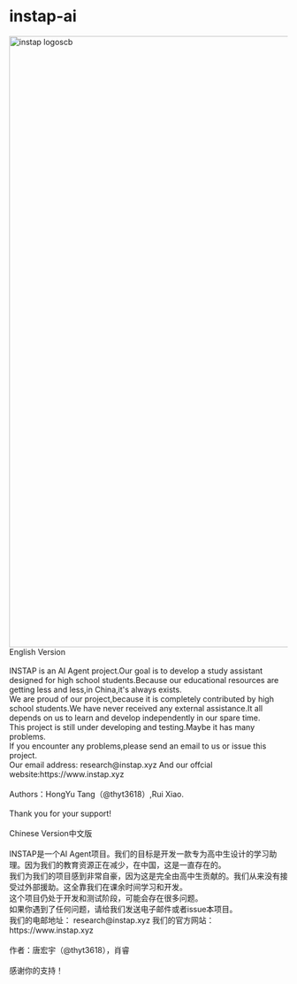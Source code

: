 # instap-ai
<img width="2920" height="1105" alt="instap logoscb" src="https://github.com/user-attachments/assets/4855e660-181e-4532-857c-06528a9b447c" />
<br>English Version
<br>
<br>INSTAP is an AI Agent project.Our goal is to develop a study assistant designed for high school students.Because our educational resources are getting less and less,in China,it's always exists.
<br>We are proud of our project,because it is completely contributed by high school students.We have never received any external assistance.It all depends on us to learn and develop independently in our spare time.
<br>This project is still under developing and testing.Maybe it has many problems.
<br>If you encounter any problems,please send an email to us or issue this project.
<br>Our email address: research@instap.xyz  And our offcial website:https://www.instap.xyz
<br> 
<br>Authors：HongYu Tang（@thyt3618）,Rui Xiao.
<br> 
<br>Thank you for your support!
<br>
<br>Chinese Version中文版
<br>
<br>INSTAP是一个AI Agent项目。我们的目标是开发一款专为高中生设计的学习助理。因为我们的教育资源正在减少，在中国，这是一直存在的。
<br>我们为我们的项目感到非常自豪，因为这是完全由高中生贡献的。我们从来没有接受过外部援助。这全靠我们在课余时间学习和开发。
<br>这个项目仍处于开发和测试阶段，可能会存在很多问题。
<br>如果你遇到了任何问题，请给我们发送电子邮件或者issue本项目。
<br>我们的电邮地址： research@instap.xyz 我们的官方网站：https://www.instap.xyz
<br> 
<br>作者：唐宏宇（@thyt3618），肖睿
<br> 
<br>感谢你的支持！
